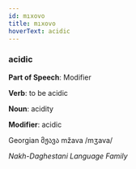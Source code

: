 ```yaml
---
id: mıxovo
title: mıxovo
hoverText: acidic
---
```


### acidic

**Part of Speech**: Modifier

**Verb**: to be acidic

**Noun**: acidity

**Modifier**: acidic

Georgian მჟავა mžava /mʒava/

*Nakh-Daghestani Language Family*